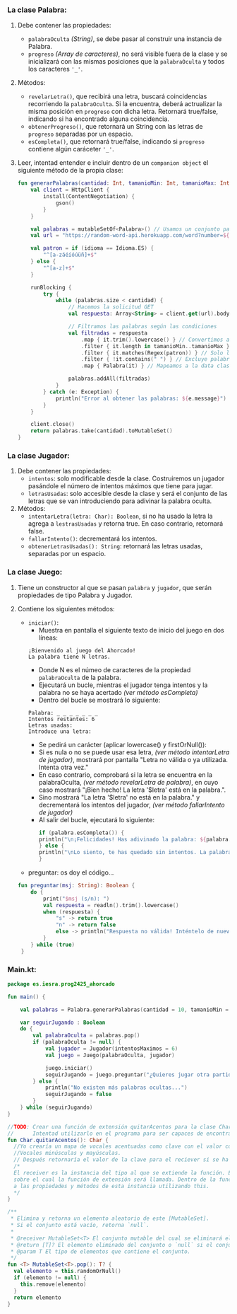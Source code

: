 
### La clase Palabra:

1. Debe contener las propiedades:
   - `palabraOculta` *(String)*, se debe pasar al construir una instancia de Palabra.
   - `progreso` *(Array de caracteres)*, no será visible fuera de la clase y se inicializará con las mismas posiciones 
     que la `palabraOculta` y todos los caracteres `'_'`.
2. Métodos:
   - `revelarLetra()`, que recibirá una letra, buscará coincidencias recorriendo la `palabraOculta`. Si la encuentra, 
   deberá actrualizar la misma posición en `progreso` con dicha letra. Retornará true/false, indicando si ha encontrado 
   alguna coincidencia.
   - `obtenerProgreso()`, que retornará un String con las letras de `progreso` separadas por un espacio.
   - `esCompleta()`, que retornará true/false, indicando si `progreso` contiene algún caráceter `'_'`.
3. Leer, intentad entender e incluir dentro de un `companion object` el siguiente método de la propia clase:

    ```kotlin
    fun generarPalabras(cantidad: Int, tamanioMin: Int, tamanioMax: Int, idioma: Idioma = Idioma.ES): MutableSet<Palabra> {
        val client = HttpClient {
            install(ContentNegotiation) {
                gson()
            }
        }

        val palabras = mutableSetOf<Palabra>() // Usamos un conjunto para evitar repeticiones
        val url = "https://random-word-api.herokuapp.com/word?number=${cantidad * 5}&lang=${idioma.codigo}"

        val patron = if (idioma == Idioma.ES) {
            "^[a-záéíóúüñ]+$"
        } else {
            "^[a-z]+$"
        }

        runBlocking {
            try {
                while (palabras.size < cantidad) {
                    // Hacemos la solicitud GET
                    val respuesta: Array<String> = client.get(url).body()

                    // Filtramos las palabras según las condiciones
                    val filtradas = respuesta
                        .map { it.trim().lowercase() } // Convertimos a minúsculas
                        .filter { it.length in tamanioMin..tamanioMax } // Filtramos por tamaño
                        .filter { it.matches(Regex(patron)) } // Solo letras
                        .filter { !it.contains(" ") } // Excluye palabras que contengan espacios
                        .map { Palabra(it) } // Mapeamos a la data class

                    palabras.addAll(filtradas)
                }
            } catch (e: Exception) {
                println("Error al obtener las palabras: ${e.message}")
            }
        }

        client.close()
        return palabras.take(cantidad).toMutableSet()
    }
    ```

### La clase Jugador:

1. Debe contener las propiedades:
   - `intentos`: solo modificable desde la clase. Costruiremos un jugador pasándole el número de intentos máximos que 
     tiene para jugar.
   - `letrasUsadas`: solo accesible desde la clase y será el conjunto de las letras que se van introduciendo para 
     adivinar la palabra oculta.
2. Métodos:
   - `intentarLetra(letra: Char): Boolean`, si no ha usado la letra la agrega a `lestrasUsadas` y retorna true. En caso 
     contrario, retornará false.
   - `fallarIntento()`: decrementará los intentos.
   - `obtenerLetrasUsadas(): String`: retornará las letras usadas, separadas por un espacio.

### La clase Juego:

1. Tiene un constructor al que se pasan `palabra` y `jugador`, que serán propiedades de tipo Palabra y Jugador.
2. Contiene los siguientes métodos:
   - `iniciar()`:
      * Muestra en pantalla el siguiente texto de inicio del juego en dos líneas: 
      ```
      ¡Bienvenido al juego del Ahorcado!
      La palabra tiene N letras.
      ```
      * Donde N es el númeo de caracteres de la propiedad `palabraOculta` de la palabra.
      * Ejecutará un bucle, mientras el jugador tenga intentos y la palabra no se haya acertado *(ver método esCompleta)*
      * Dentro del bucle se mostrará lo siguiente:
      ```
      Palabra: _ _ _ _ _ _ _
      Intentos restantes: 6
      Letras usadas:
      Introduce una letra:
      ```
      * Se pedirá un carácter (aplicar lowercase() y firstOrNull()):
      * Si es nula o no se puede usar esa letra, *(ver método intentarLetra de jugador)*, mostrará por pantalla 
        "Letra no válida o ya utilizada. Intenta otra vez."
      * En caso contrario, comprobará si la letra se encuentra en la palabraOculta, *(ver método revelarLetra de palabra)*,
        en cuyo caso mostrará "¡Bien hecho! La letra '$letra' está en la palabra.".
      * Sino mostrará "La letra '$letra' no está en la palabra." y decrementará los intentos del jugador, 
        *(ver método fallarIntento de jugador)*
      * Al salir del bucle, ejecutará lo siguiente:
        ```kotlin
        if (palabra.esCompleta()) {
        println("\n¡Felicidades! Has adivinado la palabra: ${palabra.obtenerProgreso()}")
        } else {
        println("\nLo siento, te has quedado sin intentos. La palabra era: ${palabra.palabraOculta}")
        }
        ```
   - preguntar: os doy el código...

   ```kotlin
   fun preguntar(msj: String): Boolean {
       do {
           print("$msj (s/n): ")
           val respuesta = readln().trim().lowercase()
           when (respuesta) {
               "s" -> return true
               "n" -> return false
               else -> println("Respuesta no válida! Inténtelo de nuevo...")
           }
       } while (true)
    }
    ```
   
### Main.kt:

  ```kotlin
  package es.iesra.prog2425_ahorcado
  
  fun main() {
  
      val palabras = Palabra.generarPalabras(cantidad = 10, tamanioMin = 7, tamanioMax = 7, idioma = Idioma.ES)
  
      var seguirJugando : Boolean
      do {
          val palabraOculta = palabras.pop()
          if (palabraOculta != null) {
              val jugador = Jugador(intentosMaximos = 6)
              val juego = Juego(palabraOculta, jugador)
  
              juego.iniciar()
              seguirJugando = juego.preguntar("¿Quieres jugar otra partida?")
          } else {
              println("No existen más palabras ocultas...")
              seguirJugando = false
          }
      } while (seguirJugando)
  }
  
  //TODO: Crear una función de extensión quitarAcentos para la clase Char
  //      Intentad utilizarlo en el programa para ser capaces de encontrar coincidencias con vocales acentuadas.
  fun Char.quitarAcentos(): Char {
    //Yo crearía un mapa de vocales acentuadas como clave con el valor como la vocal sin acentuar
    //Vocales minúsculas y mayúsculas.
    // Después retornaría el valor de la clave para el reciever si se ha encontrado o el mismo reciever.
    /*
    El receiver es la instancia del tipo al que se extiende la función. En otras palabras, es el objeto 
    sobre el cual la función de extensión será llamada. Dentro de la función de extensión, puedes acceder 
    a las propiedades y métodos de esta instancia utilizando this.
    */ 
  }

  /**
   * Elimina y retorna un elemento aleatorio de este [MutableSet].
   * Si el conjunto está vacío, retorna `null`.
   *
   * @receiver MutableSet<T> El conjunto mutable del cual se eliminará el elemento.
   * @return [T]? El elemento eliminado del conjunto o `null` si el conjunto está vacío.
   * @param T El tipo de elementos que contiene el conjunto.
   */
  fun <T> MutableSet<T>.pop(): T? {
    val elemento = this.randomOrNull()
    if (elemento != null) {
      this.remove(elemento)
    }
    return elemento
  }
  ```
